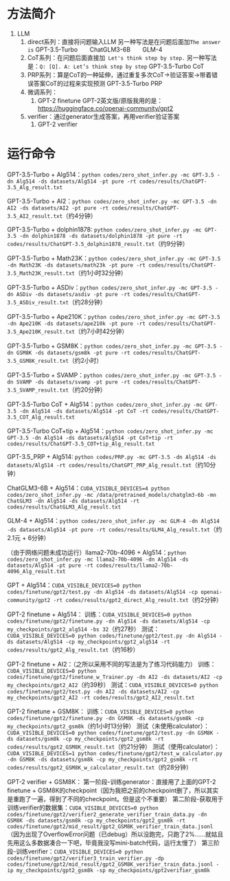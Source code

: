 # 方法简介
1. LLM
    1. direct系列：直接将问题输入LLM
    另一种写法是在问题后面加`The answer is`
    GPT-3.5-Turbo&emsp;&emsp;ChatGLM3-6B&emsp;&emsp;GLM-4
    2. CoT系列：在问题后面直接加` Let's think step by step.`
    另一种写法是：`Q: [Q]. A: Let’s think step by step`
    GPT-3.5-Turbo CoT
    3. PRP系列：算是CoT的一种延伸，通过重复多次CoT→验证答案→带着错误答案CoT的过程来实现预测
    GPT-3.5-Turbo PRP
    4. 微调系列：
        1. GPT-2 finetune
        GPT-2英文版/原版我用的是：https://huggingface.co/openai-community/gpt2
    5. verifier：通过generator生成答案，再用verifier验证答案
        1. GPT-2 verifier
        

# 运行命令

GPT-3.5-Turbo + Alg514：`python codes/zero_shot_infer.py -mc GPT-3.5 -dn Alg514 -ds datasets/Alg514 -pt pure -rt codes/results/ChatGPT-3.5_Alg_result.txt`

GPT-3.5-Turbo + AI2：`python codes/zero_shot_infer.py -mc GPT-3.5 -dn AI2 -ds datasets/AI2 -pt pure -rt codes/results/ChatGPT-3.5_AI2_result.txt`（约4分钟）

GPT-3.5-Turbo + dolphin1878: `python codes/zero_shot_infer.py -mc GPT-3.5 -dn dolphin1878 -ds datasets/dolphin1878 -pt pure -rt codes/results/ChatGPT-3.5_dolphin1878_result.txt`（约9分钟）

GPT-3.5-Turbo + Math23K：`python codes/zero_shot_infer.py -mc GPT-3.5 -dn Math23K -ds datasets/math23k -pt pure -rt codes/results/ChatGPT-3.5_Math23K_result.txt`（约1小时32分钟）

GPT-3.5-Turbo + ASDiv：`python codes/zero_shot_infer.py -mc GPT-3.5 -dn ASDiv -ds datasets/asdiv -pt pure -rt codes/results/ChatGPT-3.5_ASDiv_result.txt`（约28分钟）

GPT-3.5-Turbo + Ape210K：`python codes/zero_shot_infer.py -mc GPT-3.5 -dn Ape210K -ds datasets/ape210k -pt pure -rt codes/results/ChatGPT-3.5_Ape210K_result.txt`（约7小时42分钟）

GPT-3.5-Turbo + GSM8K：`python codes/zero_shot_infer.py -mc GPT-3.5 -dn GSM8K -ds datasets/gsm8k -pt pure -rt codes/results/ChatGPT-3.5_GSM8K_result.txt`（约2小时）

GPT-3.5-Turbo + SVAMP：`python codes/zero_shot_infer.py -mc GPT-3.5 -dn SVAMP -ds datasets/svamp -pt pure -rt codes/results/ChatGPT-3.5_SVAMP_result.txt`（约20分钟）

GPT-3.5-Turbo CoT + Alg514：`python codes/zero_shot_infer.py -mc GPT-3.5 -dn Alg514 -ds datasets/Alg514 -pt CoT -rt codes/results/ChatGPT-3.5_COT_Alg_result.txt`

GPT-3.5-Turbo CoT+tip + Alg514：`python codes/zero_shot_infer.py -mc GPT-3.5 -dn Alg514 -ds datasets/Alg514 -pt CoT+tip -rt codes/results/ChatGPT-3.5_COT+tip_Alg_result.txt`

GPT-3.5_PRP + Alg514: `python codes/PRP.py -mc GPT-3.5 -dn Alg514 -ds datasets/Alg514 -rt codes/results/ChatGPT_PRP_Alg_result.txt`（约10分钟）

ChatGLM3-6B + Alg514：`CUDA_VISIBLE_DEVICES=4 python codes/zero_shot_infer.py -mc /data/pretrained_models/chatglm3-6b -mn ChatGLM3 -dn Alg514 -ds datasets/Alg514 -rt codes/results/ChatGLM3_Alg_result.txt`

GLM-4 + Alg514：`python codes/zero_shot_infer.py -mc GLM-4 -dn Alg514 -ds datasets/Alg514 -pt pure -rt codes/results/GLM4_Alg_result.txt`（约2.1元 + 6分钟）

（由于网络问题未成功运行）llama2-70b-4096 + Alg514：`python codes/zero_shot_infer.py -mc llama2-70b-4096 -dn Alg514 -ds datasets/Alg514 -pt pure -rt codes/results/llama2-70b-4096_Alg_result.txt`

GPT + Alg514：`CUDA_VISIBLE_DEVICES=0 python codes/finetune/gpt2/test.py -dn Alg514 -ds datasets/Alg514 -cp openai-community/gpt2 -rt codes/results/gpt2_direct_Alg_result.txt`（约2分钟）

GPT-2 finetune + Alg514：
训练：`CUDA_VISIBLE_DEVICES=0 python codes/finetune/gpt2/finetune.py -dn Alg514 -ds datasets/Alg514 -cp my_checkpoints/gpt2_alg514 -bs 32`（约27秒）
测试：`CUDA_VISIBLE_DEVICES=0 python codes/finetune/gpt2/test.py -dn Alg514 -ds datasets/Alg514 -cp my_checkpoints/gpt2_alg514 -rt codes/results/gpt2_Alg_result.txt`（约16秒）

GPT-2 finetune + AI2：（之所以采用不同的写法是为了练习代码能力）
训练：`CUDA_VISIBLE_DEVICES=0 python codes/finetune/gpt2/finetune_w_Trainer.py -dn AI2 -ds datasets/AI2 -cp my_checkpoints/gpt2_AI2`（约39秒）
测试：`CUDA_VISIBLE_DEVICES=0 python codes/finetune/gpt2/test.py -dn AI2 -ds datasets/AI2 -cp my_checkpoints/gpt2_AI2 -rt codes/results/gpt2_AI2_result.txt`

GPT-2 finetune + GSM8K：
训练：`CUDA_VISIBLE_DEVICES=0 python codes/finetune/gpt2/finetune.py -dn GSM8K -ds datasets/gsm8k -cp my_checkpoints/gpt2_gsm8k`（约1小时13分钟）
测试（未使用calculator）：`CUDA_VISIBLE_DEVICES=0 python codes/finetune/gpt2/test.py -dn GSM8K -ds datasets/gsm8k -cp my_checkpoints/gpt2_gsm8k -rt codes/results/gpt2_GSM8K_result.txt`（约21分钟）
测试（使用calculator）：`CUDA_VISIBLE_DEVICES=1 python codes/finetune/gpt2/test_w_calculator.py -dn GSM8K -ds datasets/gsm8k -cp my_checkpoints/gpt2_gsm8k -rt codes/results/gpt2_GSM8K_w_calculator_result.txt`（约28分钟）

GPT-2 verifier + GSM8K：
第一阶段-训练generator：直接用了上面的GPT-2 finetune + GSM8K的checkpoint（因为我把之前的checkpoint删了，所以其实是重跑了一遍，得到了不同的checkpoint。但是这个不重要）
第二阶段-获取用于训练verifier的数据集：`CUDA_VISIBLE_DEVICES=0 python codes/finetune/gpt2/verifier2_generate_verifier_train_data.py -dn GSM8K -ds datasets/gsm8k -cp my_checkpoints/gpt2_gsm8k -rt codes/finetune/gpt2/mid_result/gpt2_GSM8K_verifier_train_data.jsonl`（因为出现了OverflowError问题（已debug）所以没跑完，只跑了2%……就姑且先用这么多数据凑合一下吧，毕竟我没写mini-batch代码，运行太慢了）
第三阶段-训练verifier：`CUDA_VISIBLE_DEVICES=0 python codes/finetune/gpt2/verifier3_train_verifier.py -dp codes/finetune/gpt2/mid_result/gpt2_GSM8K_verifier_train_data.jsonl -ip my_checkpoints/gpt2_gsm8k -sp my_checkpoints/gpt2verifier_gsm8k`